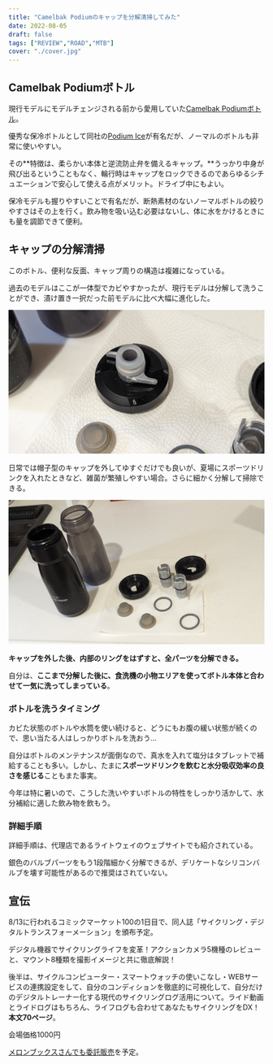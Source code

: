```yaml
---
title: "Camelbak Podiumのキャップを分解清掃してみた"
date: 2022-08-05
draft: false
tags: ["REVIEW","ROAD","MTB"]
cover: "./cover.jpg"
---
```


## Camelbak Podiumボトル

<LinkBox url="https://www.amazon.co.jp/dp/B07HGTKSXC/" isAmazonLink />

現行モデルにモデルチェンジされる前から愛用していた[Camelbak Podiumボトル](https://amzn.to/3zxAJ7d)。

優秀な保冷ボトルとして同社の[Podium Ice](https://amzn.to/3SnDAIo)が有名だが、ノーマルのボトルも非常に使いやすい。

その**特徴は、柔らかい本体と逆流防止弁を備えるキャップ。**うっかり中身が飛び出るということもなく、輪行時はキャップをロックできるのであらゆるシチュエーションで安心して使える点がメリット。ドライブ中にもよい。

保冷モデルも握りやすいことで有名だが、断熱素材のないノーマルボトルの絞りやすさはその上を行く。飲み物を吸い込む必要はないし、体に水をかけるときにも量を調節できて便利。

## キャップの分解清掃

このボトル、便利な反面、キャップ周りの構造は複雑になっている。

過去のモデルはここが一体型でカビやすかったが、現行モデルは分解して洗うことができ、漬け置き一択だった前モデルに比べ大幅に進化した。

![帽子型のキャップは簡単に外れる](./start.jpg)

日常では帽子型のキャップを外してゆすぐだけでも良いが、夏場にスポーツドリンクを入れたときなど、雑菌が繁殖しやすい場合。さらに細かく分解して掃除できる。

![分解した状態](./parts.jpg)

**キャップを外した後、内部のリングをはずすと、全パーツを分解できる。**

自分は、**ここまで分解した後に、食洗機の小物エリアを使ってボトル本体と合わせて一気に洗ってしまっている**。

### ボトルを洗うタイミング

カビた状態のボトルや水筒を使い続けると、どうにもお腹の緩い状態が続くので、思い当たる人はしっかりボトルを洗おう…

自分はボトルのメンテナンスが面倒なので、真水を入れて塩分はタブレットで補給することも多い。しかし、たまに**スポーツドリンクを飲むと水分吸収効率の良さを感じる**こともまた事実。

今年は特に暑いので、こうした洗いやすいボトルの特性をしっかり活かして、水分補給に適した飲み物を飲もう。

<LinkBox url="https://www.amazon.co.jp/dp/B07HGTKSXC/" isAmazonLink />

### 詳細手順

詳細手順は、代理店であるライトウェイのウェブサイトでも紹介されている。

銀色のバルブパーツをもう1段階細かく分解できるが、デリケートなシリコンバルブを壊す可能性があるので推奨はされていない。

<LinkBox url="https://www.riteway-jp.com/itemblog/%E3%83%96%E3%83%A9%E3%83%B3%E3%83%89-23631/2019/05/_kamata" />

<!-- textlint-disable -->

## 宣伝

8/13に行われるコミックマーケット100の1日目で、同人誌「サイクリング・デジタルトランスフォーメーション」を頒布予定。

<LinkBox url="https://www.gensobunya.net/c100/" />

デジタル機器でサイクリングライフを変革！アクションカメラ5機種のレビューと、マウント8種類を撮影イメージと共に徹底解説！

後半は、サイクルコンピューター・スマートウォッチの使いこなし・WEBサービスの連携設定をして、自分のコンディションを徹底的に可視化して、自分だけのデジタルトレーナー化する現代のサイクリングログ活用について。ライド動画とライドログはもちろん、ライフログも合わせてあなたもサイクリングをDX！\
**本文70ページ**。

会場価格1000円

[メロンブックスさんでも委託販売](https://www.melonbooks.co.jp/detail/detail.php?product_id=1579831)を予定。

<!-- textlint-enable -->
